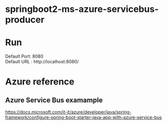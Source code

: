 # springboot2-ms-azure-servicebus-producer

# Run
Default Port: 8080  
Default URL : http://localhost:8080/  

# Azure reference
## Azure Service Bus examample
https://docs.microsoft.com/it-it/azure/developer/java/spring-framework/configure-spring-boot-starter-java-app-with-azure-service-bus